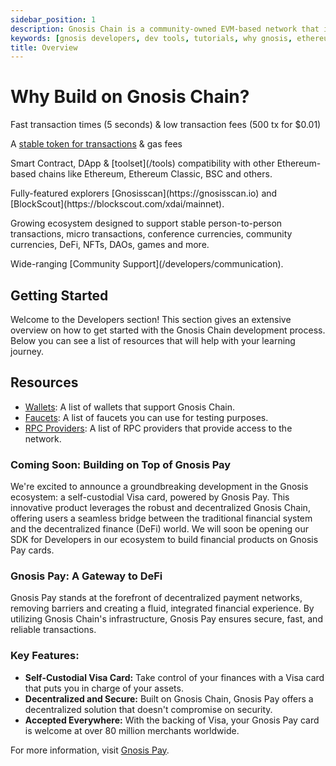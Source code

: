 ```yaml
---
sidebar_position: 1
description: Gnosis Chain is a community-owned EVM-based network that is operated by a diverse set of validators around the world
keywords: [gnosis developers, dev tools, tutorials, why gnosis, ethereum] 
title: Overview
---
```

# Why Build on Gnosis Chain?



<CardContainer>
    <FeatureCard imgUrl="/img/feature-card-icons/rabbit-running.svg">
        <p>Fast transaction times (5 seconds) & low transaction fees (500 tx for $0.01)</p>
    </FeatureCard>
    <FeatureCard imgUrl="/img/feature-card-icons/right-left-large.svg">
        <p>A <a href="/concepts/tokens/xdai">stable token for transactions</a> & gas fees</p>
    </FeatureCard>
    <FeatureCard imgUrl="/img/feature-card-icons/file-contract.svg">
        <p>Smart Contract, DApp & [toolset](/tools) compatibility with other Ethereum-based chains like Ethereum, Ethereum Classic, BSC and others.</p>
    </FeatureCard>
     <FeatureCard imgUrl="/img/feature-card-icons/arrow-circle.svg">
        <p>Fully-featured explorers [Gnosisscan](https://gnosisscan.io) and [BlockScout](https://blockscout.com/xdai/mainnet).</p>
    </FeatureCard>
     <FeatureCard imgUrl="/img/feature-card-icons/arrow-circle.svg">
        <p>Growing ecosystem designed to support stable person-to-person transactions, micro transactions, conference currencies, community currencies, DeFi, NFTs, DAOs, games and more.</p>
    </FeatureCard>
     <FeatureCard imgUrl="/img/feature-card-icons/comments-question.svg">
        <p>Wide-ranging [Community Support](/developers/communication).</p>
    </FeatureCard>
    <outlineCard
       subtitle="Deploy your first ever contract on Gnosis Chain using a simple HelloWorld.sol on Remix IDE."
/>

</CardContainer>

## Getting Started

Welcome to the Developers section! This section gives an extensive overview on how to get started with the Gnosis Chain development process. Below you can see a list of resources that will help with your learning journey.


<CardContainer>
    <Card
        title=" 🛠️ Quickstart"
        subtitle="Deploy your first ever contract on Gnosis Chain using a simple HelloWorld.sol on Remix IDE."
        url="/developers/quickstart" 
    />
    <Card
        title=" 🧱 Build contracts on Gnosis "
        subtitle="Template contracts that you can deploy on Gnosis Chain."
        url="/category/build-contracts-on-gnosis" 
    />
    <Card
        title=" 📺 Developement Environments"
        subtitle="Deploy smart contracts with development environment."
        url="/developers/category/deploy-contracts-on-gnosis" 
    />
    <Card
        title=" 🎮 Interact with Smart Contracts"
        subtitle="Interact with smart contracts using library of your choice!"
        url="/developers/category/interact-with-contracts-on-gnosis" 
    />
    <Card
    title=" 🧩 Verify Smart Contracts on Gnosis Chain"
    subtitle="Verify your smart contracts! "
    url="/developers/Verify%20Smart%20Contracts/"
    />
</CardContainer>



## Resources
- [Wallets](/tools/wallets): A list of wallets that support Gnosis Chain.
- [Faucets](/tools/faucets/): A list of faucets you can use for testing purposes.
- [RPC Providers](/tools/rpc): A list of RPC providers that provide access to the network.

### Coming Soon: Building on Top of Gnosis Pay

We're excited to announce a groundbreaking development in the Gnosis ecosystem: a self-custodial Visa card, powered by Gnosis Pay. This innovative product leverages the robust and decentralized Gnosis Chain, offering users a seamless bridge between the traditional financial system and the decentralized finance (DeFi) world. We will soon be opening our SDK for Developers in our ecosystem to build financial products on Gnosis Pay cards.

### Gnosis Pay: A Gateway to DeFi

Gnosis Pay stands at the forefront of decentralized payment networks, removing barriers and creating a fluid, integrated financial experience. By utilizing Gnosis Chain's infrastructure, Gnosis Pay ensures secure, fast, and reliable transactions.

### Key Features:

- **Self-Custodial Visa Card:** Take control of your finances with a Visa card that puts you in charge of your assets.
- **Decentralized and Secure:** Built on Gnosis Chain, Gnosis Pay offers a decentralized solution that doesn't compromise on security.
- **Accepted Everywhere:** With the backing of Visa, your Gnosis Pay card is welcome at over 80 million merchants worldwide. 

For more information, visit [Gnosis Pay](https://gnosispay.com/).
